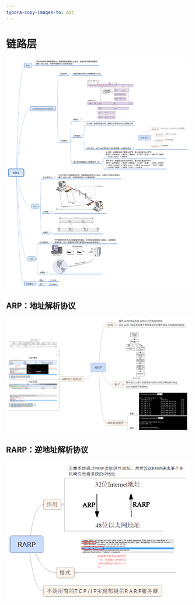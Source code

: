 ```yaml
---
typora-copy-images-to: pic
---
```


# 链路层

![1491185608629](pic/1491185608629.png)

## ARP：地址解析协议

![1491185726409](pic/1491185726409.png)



## RARP：逆地址解析协议

![1491185792913](pic/1491185792913.png)




